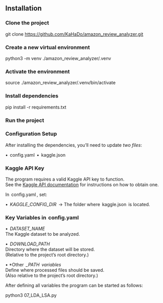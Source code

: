 ## Installation

### Clone the project


git clone https://github.com/KaHaDo/amazon_review_analyzer.git


### Create a new virtual environment 


python3 -m venv ./amazon_review_analyzer/.venv


### Activate the environment


source ./amazon_review_analyzer/.venv/bin/activate


### Install dependencies


pip install -r requirements.txt


### Run the project

### Configuration Setup

After installing the dependencies, you’ll need to update *two files*:

•⁠  ⁠⁠ config.yaml ⁠
•⁠  ⁠⁠ kaggle.json ⁠
### Kaggle API Key

The program requires a valid Kaggle API key to function.  
See the [Kaggle API documentation](https://www.kaggle.com/docs/api) for instructions on how to obtain one.

In ⁠ config.yaml ⁠, set:

•⁠  ⁠*⁠ KAGGLE_CONFIG_DIR ⁠* → The folder where ⁠ kaggle.json ⁠ is located.
    
### Key Variables in ⁠ config.yaml ⁠

•⁠  ⁠*⁠ DATASET_NAME ⁠*  
    The Kaggle dataset to be analyzed.
    
•⁠  ⁠*⁠ DOWNLOAD_PATH ⁠*  
    Directory where the dataset will be stored.  
    (Relative to the project’s root directory.)
    
•⁠  ⁠*Other ⁠ *_PATH ⁠ variables*  
    Define where processed files should be saved.  
    (Also relative to the project’s root directory.)

After defining all variables the program can be started as follows:


python3 07_LDA_LSA.py

